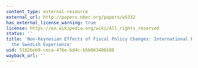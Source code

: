 ```yaml
---
content_type: external-resource
external_url: http://papers.nber.org/papers/w5332
has_external_license_warning: true
license: https://en.wikipedia.org/wiki/All_rights_reserved
status: ''
title: 'Non-Keynesian Effects of Fiscal Policy Changes: International Evidence and
  the Swedish Experience'
uid: 5182beb9-ceca-476e-bd4c-b5b063406588
wayback_url: ''
---
```

